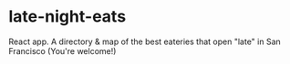 # late-night-eats
React app. A directory &amp; map of the best eateries that open "late" in San Francisco (You're welcome!)
